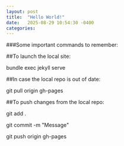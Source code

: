 ```yaml
---
layout: post
title:  "Hello World!"
date:   2025-08-29 10:54:30 -0400
categories: 
---
```

###Some important commands to remember: 

##To launch the local site: 

bundle exec jekyll serve

##In case the local repo is out of date: 

git pull origin gh-pages

##To push changes from the local repo: 

git add . 

git commit -m "Message"

git push origin gh-pages



